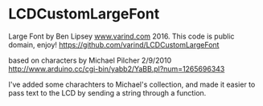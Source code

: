 # LCDCustomLargeFont
Large Font by Ben Lipsey www.varind.com 2016. This code is public domain, enjoy!
https://github.com/varind/LCDCustomLargeFont
   
based on characters by Michael Pilcher  2/9/2010
http://www.arduino.cc/cgi-bin/yabb2/YaBB.pl?num=1265696343

I've added some charachters to Michael's collection, and made it easier to pass text to the LCD by sending a string through a function.  
